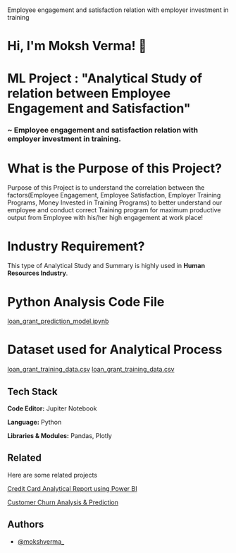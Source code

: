 # 
Employee engagement and satisfaction relation with employer investment in training



# Hi, I'm Moksh Verma! 👋


# ML Project : "Analytical Study of relation between Employee Engagement and Satisfaction"

### ~ Employee engagement and satisfaction relation with employer investment in training.


# What is the Purpose of this Project?

Purpose of this Project is to understand the correlation between the factors(Employee Engagement, Employee Satisfaction, Employer Training Programs, Money Invested in Training Programs) to better understand our employee and conduct correct Training program for maximum productive output from Employee with his/her high engagement at work place!

# Industry Requirement?

This type of Analytical Study and Summary is highly used in **Human Resources Industry**.

# Python Analysis Code File

[loan_grant_prediction_model.ipynb](https://github.com/mokshverma-dev/loan-approval-prediction-model/blob/main/loan_grant_prediction_model.ipynb)

# Dataset used for Analytical Process

[loan_grant_training_data.csv](https://github.com/mokshverma-dev/loan-approval-prediction-model/blob/main/loan_grant_training_data.csv)
[loan_grant_training_data.csv](https://github.com/mokshverma-dev/loan-approval-prediction-model/blob/main/loan_grant_training_data.csv)


## Tech Stack


**Code Editor:**   Jupiter Notebook

**Language:**   Python

**Libraries & Modules:**  Pandas, Plotly 


## Related

Here are some related projects

[Credit Card Analytical Report using Power BI](https://github.com/mokshverma-dev/Credit-Card-Analytical-Resport-using-Power-BI/tree/main)

[Customer Churn Analysis & Prediction](https://github.com/mokshverma-dev/customer-churn-analysis-and-prediction)


## Authors

- [@mokshverma_](https://www.linkedin.com/in/mokshverma/)
